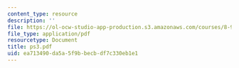 ```yaml
---
content_type: resource
description: ''
file: https://ol-ocw-studio-app-production.s3.amazonaws.com/courses/8-942-cosmology-fall-2001/ea713490da5a5f9bbecbdf7c330eb1e1_ps3.pdf
file_type: application/pdf
resourcetype: Document
title: ps3.pdf
uid: ea713490-da5a-5f9b-becb-df7c330eb1e1
---
```

